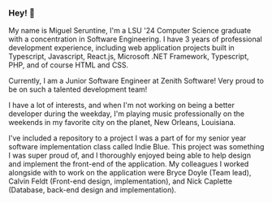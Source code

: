 ### Hey! 👋

My name is Miguel Seruntine, I'm a LSU '24 Computer Science graduate with a concentration in Software Engineering. I have 3 years of professional development experience, including web application projects built in Typescript, Javascript, React.js, Microsoft .NET Framework, Typescript, PHP, and of course HTML and CSS. 

Currently, I am a Junior Software Engineer at Zenith Software! Very proud to be on such a talented development team!

I have a lot of interests, and when I'm not working on being a better developer during the weekday, I'm playing music professionally on the weekends in my favorite city on the planet, New Orleans, Louisiana. 

I've included a repository to a project I was a part of for my senior year software implementation class called Indie Blue. This project was something I was super proud of, and I thoroughly enjoyed being able to help design and implement the front-end of the application. My colleagues I worked alongside with to work on the application were Bryce Doyle (Team lead), Calvin Feldt (Front-end design, implementation), and Nick Caplette (Database, back-end design and implementation).

<!--
**mseruntine/mseruntine** is a ✨ _special_ ✨ repository because its `README.md` (this file) appears on your GitHub profile.

Here are some ideas to get you started:

- 🔭 I’m currently working on ...
- 🌱 I’m currently learning ...
- 👯 I’m looking to collaborate on ...
- 🤔 I’m looking for help with ...
- 💬 Ask me about ...
- 📫 How to reach me: ...
- 😄 Pronouns: ...
- ⚡ Fun fact: ...
-->
